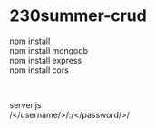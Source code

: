 # 230summer-crud

npm install<br>
npm install mongodb<br>
npm install express<br>
npm install cors<br>

<br>

server.js<br>
/</username/>/:/</password/>/
